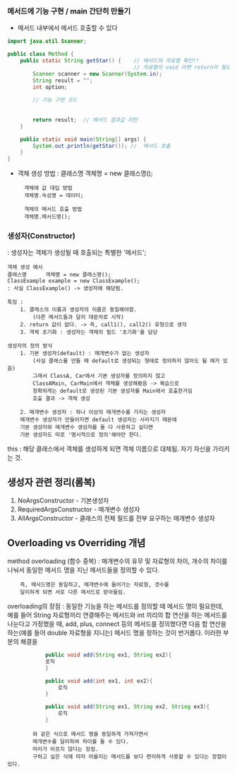 ### 메서드에 기능 구현 / main 간단히 만들기

- 메서드 내부에서 메서드 호출할 수 있다
```java
import java.util.Scanner;

public class Method {
    public static String getStar() {    // 메서드의 자료형 확인!!
                                        // 자료형이 void 라면 return이 필요없음
        Scanner scanner = new Scanner(System.in);
        String result = "";
        int option;
        
        // 기능 구현 코드
        
        
        return result;  // 메서드 결과값 리턴
    }

    public static void main(String[] args) {
        System.out.println(getStar()); //  메서드 호출
    }
}

```

* 객체 생성 방법
: 클래스명 객체명 = new 클래스명();

        객체에 값 대입 방법
        객체명.속성명 = 데이터;

        객체의 메서드 호출 방법
        객체명.메서드명();


### 생성자(Constructor)
: 생성자는 객체가 생성될 때 호출되는 특별한 '메서드';

    객체 생성 예시
    클래스명      객체명 = new 클래스명();
    ClassExample example = new ClassExample();
    : 사실 ClassExample() -> 생성자에 해당됨.

    특징 :
        1. 클래스의 이름과 생성자의 이름은 동일해야함.
            (다른 메서드들과 달리 대문자로 시작)
        2. return 값이 없다. -> 즉, call1(), call2() 유형으로 생각
        3. 객체 초기화 : 생성자는 객체의 필드 '초기화'를 담당

    생성자의 정의 방식
        1. 기본 생성자(default) : 매개변수가 없는 생성자
            (사실 클래스를 만들 때 default로 생성되는 형태로 정의하지 않아도 될 때가 있음)
            그래서 ClassA, Car에서 기본 생성자를 정의하지 않고
            ClassAMain, CarMain에서 객체를 생성해봤음 -> 복습으로
            정확하게는 default로 생성된 기본 생성자를 Main에서 호출한거임
            호출 결과 -> 객체 생성

        2. 매개변수 생성자 : 하나 이상의 매개변수를 가지는 생성자
        매개변수 생성자가 만들어지면 default 생성자는 사라지기 때문에 
        기본 생성자와 매개변수 생성자를 둘 다 사용하고 싶다면
        기본 생성자도 따로 '명시적으로 정의'해야만 한다.

this : 해당 클래스에서 객체를 생성하게 되면 객체 이름으로 대체됨.
        자기 자신을 가리키는 것.

## 생성자 관련 정리(롬복)
1. NoArgsConstructor - 기본생성자
2. RequiredArgsConstructor - 매개변수 생성자
3. AllArgsConstructor - 클래스의 전체 필드를 전부 요구하는 매개변수 생성자


## Overloading vs Overriding 개념

method overloading (함수 중복)
: 매개변수의 유무 및 자료형의 차이, 개수의 차이를 나눠서
동일한 메서드 명을 지닌 메서드들을 정의할 수 있다.

        즉, 메서드명은 동일하고, 매개변수에 들어가는 자료형, 갯수를
        달리하게 되면 서로 다른 메서드로 받아들임.

overloading의 장점 :
동일한 기능을 하는 메서드를 정의할 때 메서드 명이 필요한데,
예를 들어 String 자료형끼리 연결해주는 메서드와
int 끼리의 합 연산을 하는 메서드를 나눈다고 가정했을 때,
add,
plus,
connect 등의 메서드를 정의했다면
다음 합 연산을 하는(예를 들어 double 자료형을 지니는) 메서드 명을 정하는 것이 번거롭다.
이러한 부분의 해결을
```java
            public void add(String ex1, String ex2){
            로직
            }

            public void add(int ex1, int ex2){
                로직
            }

            public void add(String ex1, String ex2, String ex3){
                로직
            }
```
            와 같은 식으로 메서드 명을 동일하게 가져가면서
            매개변수를 달리하여 차이를 둘 수 있다.
            머리가 아프지 않다는 장점.
            구하고 싶은 식에 따라 어울리는 메서드를 보다 편리하게 사용할 수 있다는 장점이 있다.
